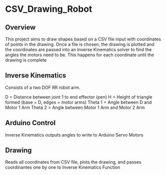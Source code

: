 # CSV_Drawing_Robot

## Overview
This project aims to draw shapes based on a CSV file input with coordinates of points in the drawing. Once a file is chosen, the drawing is plotted and the coordinates are passed into an Inverse Kinematics solver to find the angles the motors need to be. This happens for each coordinate until the drawing is complete

## Inverse Kinematics
Consists of a two DOF RR robot arm.

D = Distance between joint 1 to end effector (pen)
H = Height of triangle formed (base = D, edges = motor arms)
Theta 1 = Angle between D and Motor 1 Arm
Theta 2 = Angle between Motor 1 Arm and Motor 2 Arm

## Arduino Control
Inverse Kinematics outputs angles to write to Arduino Servo Motors

## Drawing 
Reads all coordinates from CSV file, plots the drawing, and passes coordinantes one by one to Inverse Kinematics Function
